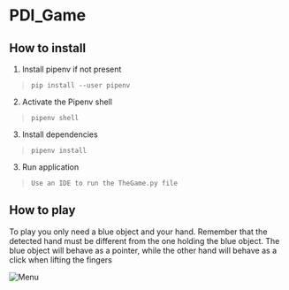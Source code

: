 # PDI_Game

## How to install

1. Install pipenv if not present
>  `pip install --user pipenv`

2.  Activate the Pipenv shell
>   `pipenv shell`

3. Install dependencies
>  `pipenv install`
  
3.  Run application
>  `Use an IDE to run the TheGame.py file`

## How to play

To play you only need a blue object and your hand. Remember that the detected hand must be different from the one holding the blue object. The blue object will behave as a pointer, while the other hand will behave as a click when lifting the fingers
  
  
![Menu](https://user-images.githubusercontent.com/42523266/152350489-d3388d33-e600-467f-a362-11b09d3a25ef.png)
